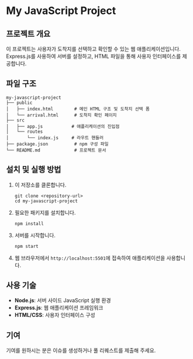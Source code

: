 # My JavaScript Project

## 프로젝트 개요
이 프로젝트는 사용자가 도착지를 선택하고 확인할 수 있는 웹 애플리케이션입니다. Express.js를 사용하여 서버를 설정하고, HTML 파일을 통해 사용자 인터페이스를 제공합니다.

## 파일 구조
```
my-javascript-project
├── public
│   ├── index.html        # 메인 HTML 구조 및 도착지 선택 폼
│   └── arrival.html      # 도착지 확인 페이지
├── src
│   ├── app.js           # 애플리케이션의 진입점
│   └── routes
│       └── index.js     # 라우트 핸들러
├── package.json          # npm 구성 파일
└── README.md             # 프로젝트 문서
```

## 설치 및 실행 방법
1. 이 저장소를 클론합니다.
   ```
   git clone <repository-url>
   cd my-javascript-project
   ```

2. 필요한 패키지를 설치합니다.
   ```
   npm install
   ```

3. 서버를 시작합니다.
   ```
   npm start
   ```

4. 웹 브라우저에서 `http://localhost:5501`에 접속하여 애플리케이션을 사용합니다.

## 사용 기술
- **Node.js**: 서버 사이드 JavaScript 실행 환경
- **Express.js**: 웹 애플리케이션 프레임워크
- **HTML/CSS**: 사용자 인터페이스 구성

## 기여
기여를 원하시는 분은 이슈를 생성하거나 풀 리퀘스트를 제출해 주세요.